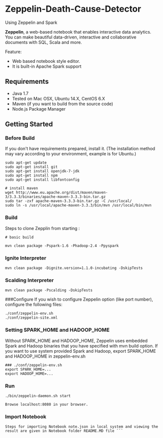 # Zeppelin-Death-Cause-Detector
Using Zeppelin and Spark

**Zeppelin**, a web-based notebook that enables interactive data analytics. You can make beautiful data-driven, interactive and collaborative documents with SQL, Scala and more.

Feature:
   * Web based notebook style editor.
   * It is built-in Apache Spark support

## Requirements
 * Java 1.7
 * Tested on Mac OSX, Ubuntu 14.X, CentOS 6.X
 * Maven (if you want to build from the source code)
 * Node.js Package Manager

## Getting Started

### Before Build
If you don't have requirements prepared, install it. 
(The installation method may vary according to your environment, example is for Ubuntu.)

```
sudo apt-get update
sudo apt-get install git
sudo apt-get install openjdk-7-jdk
sudo apt-get install npm
sudo apt-get install libfontconfig

# install maven
wget http://www.eu.apache.org/dist/maven/maven-3/3.3.3/binaries/apache-maven-3.3.3-bin.tar.gz
sudo tar -zxf apache-maven-3.3.3-bin.tar.gz -C /usr/local/
sudo ln -s /usr/local/apache-maven-3.3.3/bin/mvn /usr/local/bin/mvn
```


### Build
Steps to clone Zepplin from starting :
```
# basic build

mvn clean package -Pspark-1.6 -Phadoop-2.4 -Ppyspark

```
### Ignite Interpreter
```
mvn clean package -Dignite.version=1.1.0-incubating -DskipTests
```

### Scalding Interpreter

```
mvn clean package -Pscalding -DskipTests
```

###Configure
If you wish to configure Zeppelin option (like port number), configure the following files:

```
./conf/zeppelin-env.sh
./conf/zeppelin-site.xml
```


### Setting SPARK_HOME and HADOOP_HOME

Without SPARK_HOME and HADOOP_HOME, Zeppelin uses embedded Spark and Hadoop binaries that you have specified with mvn build option.
If you want to use system provided Spark and Hadoop, export SPARK_HOME and HADOOP_HOME in zeppelin-env.sh


```
### ./conf/zeppelin-env.sh
export SPARK_HOME=...
export HADOOP_HOME=...
```


### Run
    ./bin/zeppelin-daemon.sh start

    Browse localhost:8080 in your browser.
### Import Notebook

```
Steps for importing Notebook note.json in local system and viewing the result are given in Notebook folder README.MD file ```
